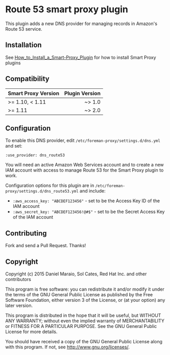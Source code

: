 # Route 53 smart proxy plugin

This plugin adds a new DNS provider for managing records in Amazon's Route 53 service.

## Installation

See [How_to_Install_a_Smart-Proxy_Plugin](http://projects.theforeman.org/projects/foreman/wiki/How_to_Install_a_Smart-Proxy_Plugin)
for how to install Smart Proxy plugins

## Compatibility

| Smart Proxy Version | Plugin Version |
| ------------------- | --------------:|
| >= 1.10, < 1.11     | ~> 1.0         |
| >= 1.11             | ~> 2.0         |

## Configuration

To enable this DNS provider, edit `/etc/foreman-proxy/settings.d/dns.yml` and set:

    :use_provider: dns_route53

You will need an active Amazon Web Services account and to create a new IAM account with access to manage Route 53 for the Smart Proxy plugin to work.

Configuration options for this plugin are in `/etc/foreman-proxy/settings.d/dns_route53.yml` and include:

* `:aws_access_key: "ABCDEF123456"` - set to be the Access Key ID of the IAM account
* `:aws_secret_key: "ABCDEF123456!@#$"` - set to be the Secret Access Key of the IAM account

## Contributing

Fork and send a Pull Request. Thanks!

## Copyright

Copyright (c) 2015 Daniel Maraio, Sol Cates, Red Hat Inc. and other contributors

This program is free software: you can redistribute it and/or modify
it under the terms of the GNU General Public License as published by
the Free Software Foundation, either version 3 of the License, or
(at your option) any later version.

This program is distributed in the hope that it will be useful,
but WITHOUT ANY WARRANTY; without even the implied warranty of
MERCHANTABILITY or FITNESS FOR A PARTICULAR PURPOSE.  See the
GNU General Public License for more details.

You should have received a copy of the GNU General Public License
along with this program.  If not, see <http://www.gnu.org/licenses/>.

